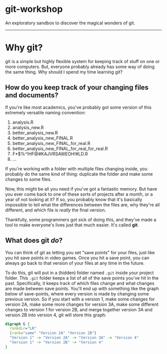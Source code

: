 # git-workshop
An exploratory sandbox to discover the magical wonders of git.

---

# Why git?

git is a simple but highly flexible system for keeping track of stuff on one or more computers. But, everyone probably already has some way of doing the same thing. Why should I spend my time learning git?

## How do you keep track of your changing files and documents?

If you're like most academics, you've probably got some version of this extremely versatile naming convention:

1. analysis.R
2. analysis_new.R
3. better_analysis_new.R
4. better_analysis_new_FINAL.R
5. better_analysis_new_FINAL_for_real.R
6. better_analysis_new_FINAL_for_real_for_real.R
7. F*$%^!HF@#KAJVRSAWEOH!#LD.R
8. ...

If you're working with a folder with multiple files changing inside, you probably do the same kind of thing: duplicate the folder and make some changes to some files.

Now, this might be all you need if you've got a fantastic memory. But have you ever come back to one of these sorts of projects after a month, or a year of not looking at it? If so, you probably know that it's basically impossible to tell what the differences between the files are, why they're all different, and which file is *really* the final version.

Thankfully, some programmers got sick of doing this, and they've made a tool to make everyone's lives just that much easier. It's called **git**.

## What does git *do*?
You can think of git as letting you set "save points" for your files, just like you hit save points in video games. Once you hit a save point, you can always go back to that version of your files at any time in the future.

To do this, git will put in a (hidden) folder named `.git` inside your project folder. This `.git` folder keeps a list of all of the save points you've hit in the past. Specifically, it keeps track of which files change and what changes are made between save points. You'll end up with something like the graph below of save-points, where every version is made by changing some previous version. So if you start with a version 1, make some changes for version 2A, make some more changes for version 3A, make some different changes to version 1 for version 2B, and merge together version 3A and version 2B into version 4, git will store this graph:

```dot
digraph G {
  rankdir="LR"
  {rank="same" "Version 2A" "Version 2B"}
  "Version 1" -> "Version 2A" -> "Version 3A" -> "Version 4"
  "Version 1" -> "Version 2B" -> "Version 4"
}
```
